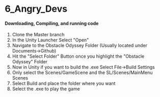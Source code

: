 # 6_Angry_Devs 

#### Downloading, Compiling, and  running code
1. Clone the Master branch
2. In the Unity Launcher Select "Open"
3. Navigate to the Obstacle Odyssey Folder (Usually located under Documents->Github)
4. Hit the "Select Folder" Button once you highlight the "Obstacle Odyssey" Folder
5. Now in Unity if you want to build the .exe Select File->Build Settings
6. Only select the Scenes/GameScene and the SL/Scenes/MainMenu Scenes
7. Select Build and place the folder where you want
8. Select the .exe to play the game